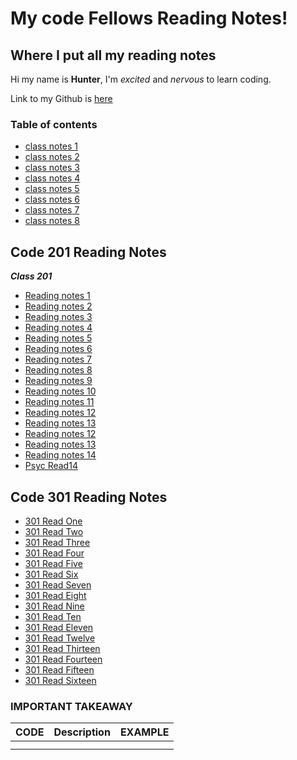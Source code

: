 # **My code Fellows Reading Notes!**

## Where I put all my reading notes

Hi my name is **Hunter**, I'm *excited* and *nervous* to learn coding.

Link to my Github is [here](https://github.com/hmfehr)

### Table of contents

* [class notes 1](102/class1notes.md)
* [class notes 2](102/class2notes.md)
* [class notes 3](102/class3notes.md)
* [class notes 4](102/class4notes.md)
* [class notes 5](102/class5notes.md)
* [class notes 6](102/class6notes.md)
* [class notes 7](102/class7notes.md)
* [class notes 8](102/class8notes.md)



## Code 201 Reading Notes

**_Class 201_**
- [Reading notes 1](ReadClassOne.md)
- [Reading notes 2](ReadClassTwo.md)
- [Reading notes 3](ReadClassThree.md)
- [Reading notes 4](ReadClassFour.md)
- [Reading notes 5](ReadClassFive.md)
- [Reading notes 6](ReadClassSix.md)
- [Reading notes 7](ReadClassSeven.md)
- [Reading notes 8](ReadClassEight.md)
- [Reading notes 9](ReadClassNine.md)
- [Reading notes 10](ReadClassTen.md)
- [Reading notes 11](ReadClassEleven.md)
- [Reading notes 12](ReadClassTwelve.md)
- [Reading notes 13](ReadClassThirteen.md)
- [Reading notes 12](ReadClassTwelve.md)
- [Reading notes 13](ReadClassThirteen.md)
- [Reading notes 14](ReadClassFourteen.md)
- [Psyc Read14](ClassFourteenRead.md)


## Code 301 Reading Notes 

- [301 Read One](301ReadOne.md)
- [301 Read Two](301ReadTwo.md)
- [301 Read Three](301ReadThree.md)
- [301 Read Four](301ReadFour.md)
- [301 Read Five](301ReadFive.md)
- [301 Read Six](301ReadSix.md)
- [301 Read Seven](301ReadSeven.md)
- [301 Read Eight](301ReadEight.md)
- [301 Read Nine](301ReadNine.md)
- [301 Read Ten](301ReadTen.md)
- [301 Read Eleven](301ReadEleven.md)
- [301 Read Twelve](301ReadTwelve.md)
- [301 Read Thirteen](301ReadThirteen.md)
- [301 Read Fourteen](301ReadFourteen.md)
- [301 Read Fifteen](301ReadFifteen.md)
- [301 Read Sixteen](301ReadSixteen.md)

### IMPORTANT TAKEAWAY

| CODE        | Description | EXAMPLE       |
| :---        |    :----:   |          ---: |
|             |             |               |
|             |             |               |
